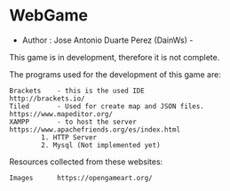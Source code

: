 # WebGame
- Author : Jose Antonio Duarte Perez (DainWs) -

This game is in development, therefore it is not complete.

The programs used for the development of this game are:

    Brackets    - this is the used IDE                          http://brackets.io/
    Tiled       - Used for create map and JSON files.           https://www.mapeditor.org/
    XAMPP       - to host the server                            https://www.apachefriends.org/es/index.html
            1. HTTP Server
            2. Mysql (Not implemented yet)
             
Resources collected from these websites:

    Images      https://opengameart.org/
